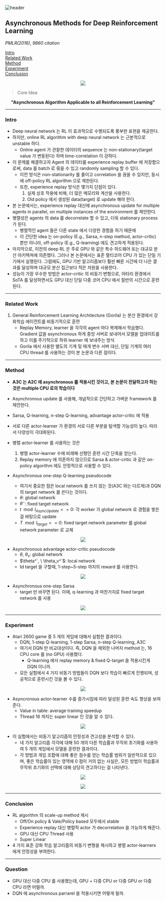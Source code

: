 ![header](https://capsule-render.vercel.app/api?type=waving&color=auto&height=80&section=header&text=Welcome%20Paper%20Review&fontSize=50)


## Asynchronous Methods for Deep Reinforcement Learning
*PMLR(2016), 9860 citation*

[Intro](#intro)</br>
[Related Work](#related-work)</br>
[Method](#method)</br>
[Experiment](#experiment)</br>
[Conclusion](#conclusion)</br>

<p align="center">
<img src='./image1.png'>
</p>

> Core Idea
<div align=center>
<strong>"Asynchronous Algorithm Applicable to all Reinforcement Learning"</strong></br>
</div>

***

### <strong>Intro</strong>
- Deep neural network 는 RL 이 효과적으로 수행되도록 풍부한 표현을 제공한다. 
- 하지만, online RL algorithm with deep neural network 는 근본적으로 unstable 하다. 
  - Online agent 가 관찰한 데이터의 sequence 는 non-stationary(target value 가 변동된다) 하며 time-correlation 이 강하다.
- 이 문제를 해결하고자 Agent 의 데이터를 experience replay buffer 에 저장함으로써, data 를 batch 로 묶을 수 있고 randomly sampling 할 수 있다.
  - 이런 방식은 non-stationarity 를 줄이고 correlation 을 끊을 수 있지만, 동시에 off-policy RL algorithm 으로 제한된다.
  - 또한, experience replay 방식은 몇가지 단점이 있다.
    1. 실제 상호 작용에 비해, 더 많은 메모리와 계산을 사용한다.
    2. Old policy 에서 생성된 data(target) 로 update 해야 한다.
- 본 논문에서는, experience replay 대신에 asynchronous update for multiple agents in parallel, on multiple instances of the environment 를 제안한다. 
- 병렬성은 agents 의 data 를 decorrelate 할 수 있고, 더욱 stationary process 가 된다.
   - 병렬적인 agent 들은 다른 state 에서 다양한 경험을 하기 때문에
  - 이 간단한 idea 는 on-policy (E.g., Sarsa, n-step method, actor-critic) 뿐만 아니라, off-policy (E.g., Q-learning) 에도 견고하게 적용된다.
- 마지막으로, 이전의 deep RL 은 주로 GPU 와 같은 특수 하드웨어 또는 대규모 분산 아키텍쳐에 의존했다. 그러나 본 논문에서는 표준 멀티코어 CPU 가 있는 단일 기기에서 실행된다. 그럼에도, GPU 기반 알고리즘보다 훨씬 빠른 시간에 더 나은 결과를 달성하며 대규모 분산 접근보다 적은 자원을 사용한다. 
- 성능이 가장 우수한 방법은 actor-critic 의 비동기 변형으로, 아타리 환경에서 SoTA 를 달성하면서도 GPU 대신 단일 다중 코어 CPU 에서 절반의 시간으로 훈련된다. 
***

### <strong>Related Work</strong>
1. General Reinforcement Learning Architecture (Gorila) 는 분산 환경에서 강화학습 에이전트를 비동기적으로 훈련
   - Replay Memory, learner 을 각각의 agent 마다 복제해서 학습했다. Gradient 값을 asynchronous 하게 중앙 서버로 보내어서 모델을 업데이트를 하고 이를 주기적으로 하위 learner 에 보내주는 방식
   - Gorila 에서 사용한 별도의 기계 및 매개 변수 서버 대신, 단일 기계의 여러 CPU thread 를 사용하는 것이 본 논문과 다른 점이다. 

***

### <strong>Method</strong>
- **A3C 는 A2C 에 asynchronous 를 적용시킨 것이고, 본 논문이 전달하고자 하는 것은 multiple CPU 로의 학습이다**
- Asynchronous update 를 사용해, 개념적으로 간단하고 가벼운 framework 를 제안한다.
- Sarsa, Q-learning, n-step Q-learning, advantage actor-critic 에 적용
- 서로 다른 actor-learner 가 환경의 서로 다른 부분을 탐색할 가능성이 높다. 따라서 다양성이 극대화된다.
- 병렬 actor-learner 를 사용하는 것은 
  1. 병렬 actor-learner 수에 비례해 선형인 훈련 시간 단축을 얻는다.
  2. Replay memory 에 의존하지 않으므로 Sarsa & actor-critic 과 같은 on-policy algorithm 에도 안정적으로 사용할 수 있다.

- Asynchronous one-step Q-learning pseudocode 
  - 여기서 중요한 점은 local network 를 쓰지 않는 것(A3C 와는 다르게)과 DQN 의 target network 를 쓴다는 것이다.
  - $\theta$: global network
  - $\theta^-$: fixed target network
  - $t \mod I_{AsyncUpdate} ==0$: 각 worker 가 global network 로 경험을 쌓은 걸 바탕으로 update
  - $T \mod I_{target} ==0$: fixed target network parameter 를 global network parameter 로 교체
<p align='center'>
<img src='./img2.png'>
</p>

- Asynchronous advantage actor-critic pseudocode 
    - $\theta, \ \theta_v$: global network
    - $\theta^`, \ \theta_v^`$: local network
    - td target 을 구할때, 1-step~5-step 까지의 reward 를 사용한다. 

<p align='center'>
<img src='./img7.png'>
</p>

- Asynchronous one-step Sarsa
  - target 만 바꾸면 된다. 이때, q-learning 과 마찬가지로 fixed target network 를 사용
  
<p align='center'>
<img src='./img8.png'>
</p>

***

### <strong>Experiment</strong>
- Atari $2600$ game 중 $5$ 개의 게임에 대해서 실험한 결과이다. 
  - DQN, 1-step Q-learning, 1-step Sarsa, n-step Q-learning, A3C 
  - 여기서 DQN 만 비교대상이다. 즉, DQN 을 제외한 나머지 method 는, 16 CPU core 를 (no GPU) 사용했다.
    - Q-learning 에서 replay memory & fixed Q-target 을 적용시킨게 DQN 이니까.
  - 모든 실험에서 4 가지 비동기 방법들이 DQN 보다 학습이 빠르게 진행되며, 성공적으로 훈련시킨 것을 볼 수 있다.

<p align='center'>
<img src='./img3.png'>
</p>

- Asyncronous actor-learner 수를 증가시킴에 따라 달성된 훈련 속도 향상을 보여준다. 
  - Value in table: average training speedup
  - Thread 16 까지는 super linear 인 것을 알 수 있다.
<p align='center'>
<img src='./img4.png'>
</p>

- 이 실험에서는 비동기 알고리즘의 안정성과 견고성을 분석할 수 있다.
  - 네 가지 알고리즘 각각에 대해 $50$ 개의 다른 학습률과 무작위 초기화를 사용하여 $5$ 개의 게임에서 모델을 훈련한 결과이다.
  - 각 방법과 게임 조합에 대해 좋은 점수를 얻는 학습률 범위가 일반적으로 있으며, 좋은 학습률이 있는 영역에 $0$ 점이 거의 없는 사실은, 모든 방법이 학습률과 무작위 초기화의 선택에 대해 상당히 견고하다는 걸 나타낸다.
<p align='center'>
<img src='./img5.png'>
</p>
<p align='center'>
<img src='./img6.png'>
</p>

***

### <strong>Conclusion</strong>
- RL algorithm 의 scale-up method 제시
  - Off/On policy & Vale/Policy based 모두에서 stable
  - Experience replay 대신 병렬적 actor 가 decorrelation 을 가능하게 해준다.
  - GPU 대신 CPU Thread 사용
  - Super Linear
- 4 가지 표준 강화 학습 알고리즘의 비동기 변형을 제시하고 병렬 actor-learners 에게 안정성을 부여한다.

***

### <strong>Question</strong>
- GPU 대신 다중 CPU 를 사용했는데, GPU + 다중 CPU or 다중 GPU or 다중 CPU 라면 어떨까.
- DQN 에 asynchronous parrarel 을 적용시키면 어떻게 될까.
